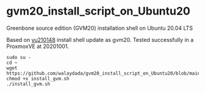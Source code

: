 # gvm20_install_script_on_Ubuntu20
Greenbone source edition (GVM20) installation shell on Ubuntu 20.04 LTS

Based on [yu210148](https://github.com/yu210148/gvm_install) install shell update as gvm20.
Tested successfully in a ProxmoxVE at 20201001.

    sudo su -
    cd ~
    wget https://github.com/walaydada/gvm20_install_script_on_Ubuntu20/blob/main/install_gvm.sh
    chmod +x install_gvm.sh
    ./install_gvm.sh

